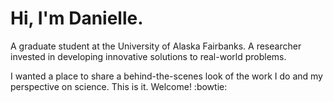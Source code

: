 # Hi, I'm Danielle.
A graduate student at the University of Alaska Fairbanks. A researcher invested in developing innovative solutions to real-world problems.

I wanted a place to share a behind-the-scenes look of the work I do and my perspective on science. This is it. Welcome! :bowtie:

